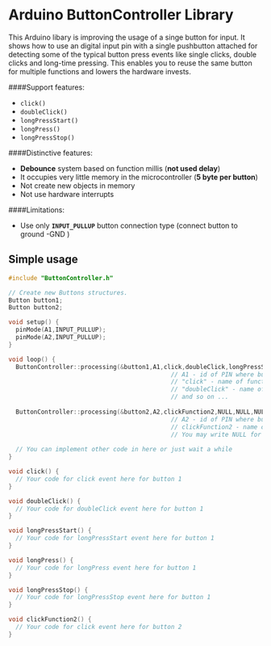 Arduino ButtonController Library
===

This Arduino libary is improving the usage of a singe button for input.
It shows how to use an digital input pin with a single pushbutton attached
for detecting some of the typical button press events like single clicks, double clicks and long-time pressing.
This enables you to reuse the same button for multiple functions and lowers the hardware invests.

####Support features:
 - `click()`
 - `doubleClick()`
 - `longPressStart()`
 - `longPress()`
 - `longPressStop()`

####Distinctive features:
 - **Debounce** system based on function millis (**not used delay**)
 - It occupies very little memory in the microcontroller (**5 byte per button**)
 - Not create new objects in memory
 - Not use hardware interrupts

####Limitations:
 - Use only **`INPUT_PULLUP`** button connection type (connect button to ground -GND )


## Simple usage

```C++
#include "ButtonController.h"

// Create new Buttons structures.  
Button button1;
Button button2;

void setup() {
  pinMode(A1,INPUT_PULLUP);
  pinMode(A2,INPUT_PULLUP);
} 

void loop() {
  ButtonController::processing(&button1,A1,click,doubleClick,longPressStart,longPressStop,longPress);  
                                             // A1 - id of PIN where button1 connected
                                             // "click" - name of function for click event
                                             // "doubleClick" - name of function for doubleClick event 
                                             // and so on ...
  
  ButtonController::processing(&button2,A2,clickFunction2,NULL,NULL,NULL,NULL);   
                                             // A2 - id of PIN where button2 connected
                                             // clickFunction2 - name of function for click event for button2
                                             // You may write NULL for unused functions
  
  // You can implement other code in here or just wait a while 
} 

void click() {
  // Your code for click event here for button 1
}

void doubleClick() {
  // Your code for doubleClick event here for button 1
}

void longPressStart() {
  // Your code for longPressStart event here for button 1
}

void longPress() {
  // Your code for longPress event here for button 1
}

void longPressStop() {
  // Your code for longPressStop event here for button 1
}

void clickFunction2() {
  // Your code for click event here for button 2
} 
```
